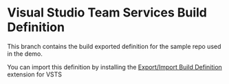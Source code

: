 # Visual Studio Team Services Build Definition
This branch contains the build exported definition for the sample repo used in the demo.

You can import this definition by installing the [Export/Import Build Definition](https://marketplace.visualstudio.com/items?itemName=onlyutkarsh.ExportImportBuildDefinition) extension for VSTS
